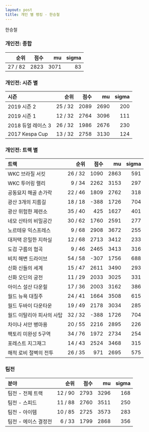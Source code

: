 ```yaml
---
layout: post
title: 개인 별 랭킹 - 한승철
---
```


한승철

### 개인전: 종합

| 순위 | 점수 | mu | sigma |
|---:|---:|---:|---:|
| 27 / 82 | 2823 | 3071 | 83 |

### 개인전: 시즌 별

| 시즌 | 순위 | 점수 | mu | sigma |
|:---|---:|---:|---:|---:|
| 2019 시즌 2 | 25 / 32 | 2089 | 2690 | 200 |
| 2019 시즌 1 | 12 / 32 | 2764 | 3096 | 111 |
| 2018 듀얼 레이스 3 | 26 / 32 | 1986 | 2676 | 230 |
| 2017 Kespa Cup | 13 / 32 | 2758 | 3130 | 124 |

### 개인전: 트랙 별

| 트랙 | 순위 | 점수 | mu | sigma |
|:---|---:|---:|---:|---:|
| WKC 브라질 서킷 | 26 / 32 | 1090 | 2863 | 591 |
| WKC 투어링 랠리 | 9 / 34 | 2262 | 3153 | 297 |
| 공동묘지 해골 손가락 | 22 / 46 | 1809 | 2762 | 318 |
| 광산 3개의 지름길 | 18 / 18 | -388 | 1726 | 704 |
| 광산 위험한 제련소 | 35 / 40 | 425 | 1627 | 401 |
| 네모 산타의 비밀공간 | 30 / 62 | 1760 | 2591 | 277 |
| 노르테유 익스프레스 | 9 / 68 | 2908 | 3672 | 255 |
| 대저택 은밀한 지하실 | 12 / 68 | 2713 | 3412 | 233 |
| 도검 구름의 협곡 | 9 / 46 | 2465 | 3413 | 316 |
| 비치 해변 드라이브 | 54 / 58 | -307 | 1756 | 688 |
| 신화 신들의 세계 | 15 / 47 | 2611 | 3490 | 293 |
| 신화 오딘의 궁전 | 11 / 29 | 2033 | 3025 | 331 |
| 아이스 설산 다운힐 | 17 / 36 | 2003 | 3162 | 386 |
| 월드 뉴욕 대질주 | 24 / 41 | 1664 | 3508 | 615 |
| 월드 두바이 다운타운 | 19 / 49 | 2178 | 3034 | 285 |
| 월드 이탈리아 피사의 사탑 | 32 / 32 | -388 | 1726 | 704 |
| 차이나 서안 병마용 | 20 / 55 | 2216 | 2895 | 226 |
| 팩토리 미완성 5구역 | 34 / 76 | 1972 | 2734 | 254 |
| 포레스트 지그재그 | 14 / 43 | 2524 | 3468 | 315 |
| 해적 로비 절벽의 전투 | 26 / 35 | 971 | 2695 | 575 |

### 팀전

| 분야 | 순위 | 점수 | mu | sigma |
|:---|---:|---:|---:|---:|
| 팀전 - 전체 트랙 | 12 / 90 | 2793 | 3296 | 168 |
| 팀전 - 스피드 | 11 / 88 | 2760 | 3511 | 250 |
| 팀전 - 아이템 | 10 / 85 | 2725 | 3573 | 283 |
| 팀전 - 에이스 결정전 | 6 / 33 | 1799 | 2868 | 356 |
